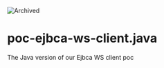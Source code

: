 ![Archived](https://img.shields.io/badge/Current_Status-archived-blue?style=flat)

poc-ejbca-ws-client.java
========================

The Java version of our Ejbca WS client poc
